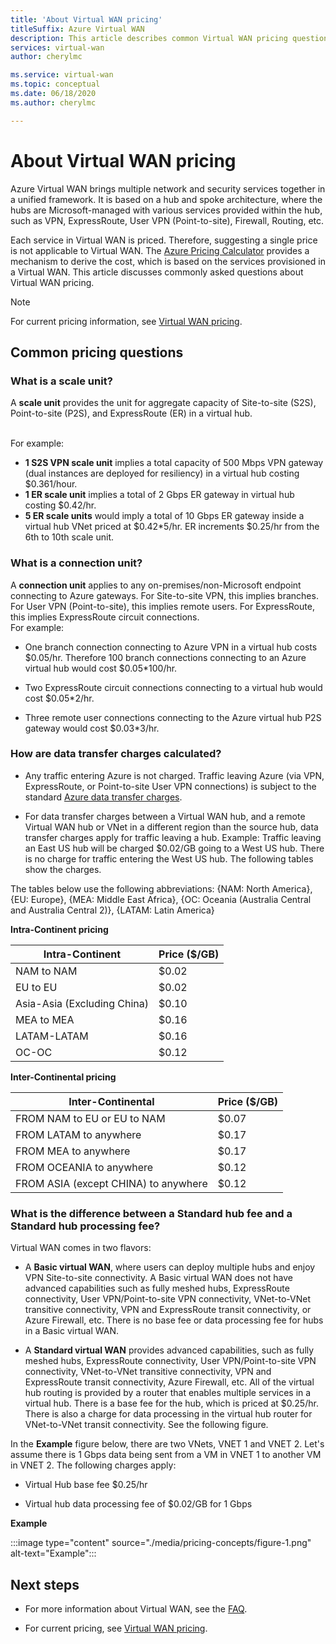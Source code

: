 ```yaml
---
title: 'About Virtual WAN pricing'
titleSuffix: Azure Virtual WAN
description: This article describes common Virtual WAN pricing questions
services: virtual-wan
author: cherylmc

ms.service: virtual-wan
ms.topic: conceptual
ms.date: 06/18/2020
ms.author: cherylmc

---
```

# About Virtual WAN pricing

Azure Virtual WAN brings multiple network and security services together in a unified framework. It is based on a hub and spoke architecture, where the hubs are Microsoft-managed with various services provided within the hub, such as VPN, ExpressRoute, User VPN (Point-to-site), Firewall, Routing, etc.

Each service in Virtual WAN is priced. Therefore, suggesting a single price is not applicable to Virtual WAN. The [Azure Pricing Calculator](https://azure.microsoft.com/pricing/calculator/) provides a mechanism to derive the cost, which is based on the services provisioned in a Virtual WAN. This article discusses commonly asked questions about Virtual WAN pricing.

>[!NOTE]
>For current pricing information, see [Virtual WAN pricing](https://azure.microsoft.com/pricing/details/virtual-wan/).
>

## <a name="questions"></a>Common pricing questions

### <a name="scale-unit"></a>What is a scale unit?

A **scale unit** provides the unit for aggregate capacity of Site-to-site (S2S), Point-to-site (P2S), and ExpressRoute (ER) in a virtual hub.

<br>For example:

* **1 S2S VPN scale unit** implies a total capacity of 500 Mbps VPN gateway (dual instances are deployed for resiliency) in a virtual hub costing $0.361/hour.
* **1 ER scale unit** implies a total of 2 Gbps ER gateway in virtual hub costing $0.42/hr.
* **5 ER scale units** would imply a total of 10 Gbps ER gateway inside a virtual hub VNet priced at $0.42*5/hr. ER increments $0.25/hr from the 6th to 10th scale unit.

### <a name="connection-unit"></a>What is a connection unit?

A **connection unit** applies to any on-premises/non-Microsoft endpoint connecting to Azure gateways. For Site-to-site VPN, this implies branches. For User VPN (Point-to-site), this implies remote users. For ExpressRoute, this implies ExpressRoute circuit connections.<br>For example:

* One branch connection connecting to Azure VPN in a virtual hub costs $0.05/hr. Therefore 100 branch connections connecting to an Azure virtual hub would cost $0.05*100/hr.

* Two ExpressRoute circuit connections connecting to a virtual hub would cost $0.05*2/hr.

* Three remote user connections connecting to the Azure virtual hub P2S gateway would cost $0.03*3/hr.

### <a name="data-transfer"></a>How are data transfer charges calculated?

* Any traffic entering Azure is not charged. Traffic leaving Azure (via VPN, ExpressRoute, or Point-to-site User VPN connections) is subject to the standard [Azure data transfer charges](https://azure.microsoft.com/pricing/details/bandwidth/).

* For data transfer charges between a Virtual WAN  hub, and a remote Virtual WAN hub or VNet in a different region than the source hub, data transfer charges apply for traffic leaving a hub. Example: Traffic leaving an East US hub will be charged $0.02/GB going to a West US hub. There is no charge for traffic entering the West US hub. The following tables show the charges.

The tables below use the following abbreviations:
{NAM: North America}, {EU: Europe}, {MEA: Middle East Africa}, {OC: Oceania (Australia Central and Australia Central 2)}, {LATAM: Latin America} 

**Intra-Continent pricing**

| Intra-Continent| Price ($/GB)|
|---|---|
| NAM to NAM|$0.02 |
| EU to EU |$0.02 |
| Asia-Asia (Excluding China)|$0.10 |
| MEA to MEA|$0.16 |
| LATAM-LATAM |$0.16 |
| OC-OC|$0.12 |

**Inter-Continental pricing**

| Inter-Continental| Price ($/GB)|
|---|---|
| FROM NAM to EU or EU to NAM |$0.07 |
| FROM LATAM to anywhere |$0.17 |
| FROM MEA to anywhere |$0.17 |
| FROM OCEANIA to anywhere |$0.12 |
| FROM ASIA (except CHINA) to anywhere |$0.12 |

### <a name="fee"></a>What is the difference between a Standard hub fee and a Standard hub processing fee?

Virtual WAN comes in two flavors:

* A **Basic virtual WAN**, where users can deploy multiple hubs and enjoy VPN Site-to-site connectivity. A Basic virtual WAN does not have advanced capabilities such as fully meshed hubs, ExpressRoute connectivity, User VPN/Point-to-site VPN connectivity, VNet-to-VNet transitive connectivity, VPN and ExpressRoute transit connectivity, or Azure Firewall, etc. There is no base fee or data processing fee for hubs in a Basic virtual WAN.

* A **Standard virtual WAN** provides advanced capabilities, such as fully meshed hubs, ExpressRoute connectivity, User VPN/Point-to-site VPN connectivity, VNet-to-VNet transitive connectivity, VPN and ExpressRoute transit connectivity, Azure Firewall, etc. All of the virtual hub routing is provided by a router that enables multiple services in a virtual hub. There is a base fee for the hub, which is priced at $0.25/hr. There is also a charge for data processing in the virtual hub router for VNet-to-VNet transit connectivity. See the following figure.

 In the **Example** figure below, there are two VNets, VNET 1 and VNET 2. Let's assume there is 1 Gbps data being sent from a VM in VNET 1 to another VM in VNET 2. The following charges apply:

* Virtual Hub base fee $0.25/hr

* Virtual hub data processing fee of $0.02/GB for 1 Gbps

**Example**

   :::image type="content" source="./media/pricing-concepts/figure-1.png" alt-text="Example":::

## Next steps

* For more information about Virtual WAN, see the [FAQ](virtual-wan-faq.md).

* For current pricing, see [Virtual WAN pricing](https://azure.microsoft.com/pricing/details/virtual-wan/).